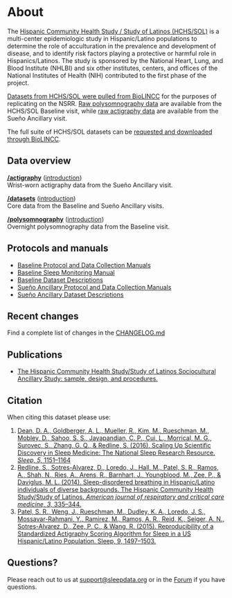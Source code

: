 # About

The [Hispanic Community Health Study / Study of Latinos (HCHS/SOL)](http://www2.cscc.unc.edu/hchs/) is a multi-center epidemiologic study in Hispanic/Latino populations to determine the role of acculturation in the prevalence and development of disease, and to identify risk factors playing a protective or harmful role in Hispanics/Latinos. The study is sponsored by the National Heart, Lung, and Blood Institute (NHLBI) and six other institutes, centers, and offices of the National Institutes of Health (NIH) contributed to the first phase of the project.

[Datasets from HCHS/SOL were pulled from BioLINCC](https://biolincc.nhlbi.nih.gov/studies/hchssol/?q=hchs) for the purposes of replicating on the NSRR. [Raw polysomnography data](:pages_path:/polysomnography-introduction.md) are available from the HCHS/SOL Baseline visit, while [raw actigraphy data](:pages_path:/actigraphy-introduction.md) are available from the Sueño Ancillary visit.

The full suite of HCHS/SOL datasets can be [requested and downloaded through BioLINCC](https://biolincc.nhlbi.nih.gov/studies/hchssol/?q=hchs).

## Data overview

**[/actigraphy](:files_path:/actigraphy)** ([introduction](:pages_path:/actigraphy-introduction.md))<br/> Wrist-worn actigraphy data from the Sueño Ancillary visit.

**[/datasets](:files_path:/datasets)** ([introduction](:pages_path:/dataset-introduction.md)) <br/> Core data from the Baseline and Sueño Ancillary visits.

**[/polysomnography](:files_path:/polysomnography)** ([introduction](:pages_path:/polysomnography-introduction.md)) <br/> Overnight polysomnography data from the Baseline visit.

## Protocols and manuals

- [Baseline Protocol and Data Collection Manuals](:files_path:/documentation?f=HCHS_SOL_Baseline_Protocol_and_Data_Collection_Manuals.zip)
- [Baseline Sleep Monitoring Manual](:files_path:/documentation?f=HCHS_SOL_Baseline_Sleep_Monitoring_Manual.pdf)
- [Baseline Dataset Descriptions](:files_path:/documentation?f=HCHS_SOL_Baseline_Dataset_Descriptions.zip)
- [Sueño Ancillary Protocol and Data Collection Manuals](:files_path:/documentation?f=HCHS_SOL_Sueno_Ancillary_Study_Protocol_and_Data_Collection_Manuals.zip)
- [Sueño Ancillary Dataset Descriptions](:files_path:/documentation?f=HCHS_SOL_Sueno_Ancillary_Study_Dataset_Descriptions.zip)

## Recent changes

Find a complete list of changes in the [CHANGELOG.md](:pages_path:/CHANGELOG.md)

## Publications

- [The Hispanic Community Health Study/Study of Latinos Sociocultural Ancillary Study: sample, design, and procedures.](http://www.ncbi.nlm.nih.gov/pubmed/24620452)

## Citation

When citing this dataset please use:

1. [Dean, D. A., Goldberger, A. L., Mueller, R., Kim, M., Rueschman, M., Mobley, D., Sahoo, S. S., Jayapandian, C. P., Cui, L., Morrical, M. G., Surovec, S., Zhang, G. Q., & Redline, S. (2016). Scaling Up Scientific Discovery in Sleep Medicine: The National Sleep Research Resource. *Sleep, 5,* 1151–1164](http://www.ncbi.nlm.nih.gov/pubmed/27070134)
2. [Redline, S., Sotres-Alvarez, D., Loredo, J., Hall, M., Patel, S. R., Ramos, A., Shah, N., Ries, A., Arens, R., Barnhart, J., Youngblood, M., Zee, P., & Daviglus, M. L. (2014). Sleep-disordered breathing in Hispanic/Latino individuals of diverse backgrounds. The Hispanic Community Health Study/Study of Latinos. *American journal of respiratory and critical care medicine, 3,* 335–344.](http://www.ncbi.nlm.nih.gov/pubmed/24392863/)
3. [Patel, S. R., Weng, J., Rueschman, M., Dudley, K. A., Loredo, J. S., Mossavar-Rahmani, Y., Ramirez, M., Ramos, A. R., Reid, K., Seiger, A. N., Sotres-Alvarez, D., Zee, P. C., & Wang, R. (2015). Reproducibility of a Standardized Actigraphy Scoring Algorithm for Sleep in a US Hispanic/Latino Population. Sleep, 9, 1497–1503.](https://www.ncbi.nlm.nih.gov/pubmed/25845697)

## Questions?

Please reach out to us at support@sleepdata.org or in the [Forum](https://sleepdata.org/forum) if you have questions.
